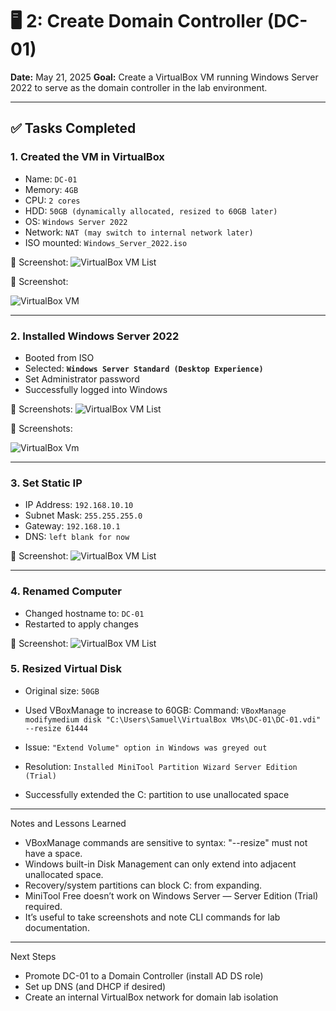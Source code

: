 # 🖥️ 2: Create Domain Controller (DC-01)

**Date:** May 21, 2025
**Goal:** Create a VirtualBox VM running Windows Server 2022 to serve as the domain controller in the lab environment.

---
## ✅ Tasks Completed

### 1. Created the VM in VirtualBox
- Name: `DC-01`
- Memory: `4GB`
- CPU: `2 cores`
- HDD: `50GB (dynamically allocated, resized to 60GB later)`
- OS: `Windows Server 2022`
- Network: `NAT (may switch to internal network later)`
- ISO mounted: `Windows_Server_2022.iso`

📸 Screenshot: ![VirtualBox VM List](https://github.com/S-McKenna/home-lab/blob/b19cca119e22a6792c63139b2084a336b8323b49/Week%201/screenshots/WinServer_2022_Install.png)

📸 Screenshot: 

![VirtualBox VM](https://github.com/S-McKenna/home-lab/blob/a40dc477947bbf37e22637f5585869efcd1058a9/Week%201/screenshots/Settings%20for%20WinServerDC.png)

---

### 2. Installed Windows Server 2022
- Booted from ISO
- Selected: **`Windows Server Standard (Desktop Experience)`**
- Set Administrator password
- Successfully logged into Windows

📸 Screenshots: ![VirtualBox VM List](https://github.com/S-McKenna/home-lab/blob/b19cca119e22a6792c63139b2084a336b8323b49/Week%201/screenshots/InitialLogin.png)

📸 Screenshots:

![VirtualBox Vm](https://github.com/S-McKenna/home-lab/blob/a339f4b205938724f48e8ae4bb65d5b55c48f8b2/Week%201/screenshots/Logged%20IN.png)

---

### 3. Set Static IP
- IP Address: `192.168.10.10`
- Subnet Mask: `255.255.255.0`
- Gateway: `192.168.10.1`
- DNS: `left blank for now`

📸 Screenshot: ![VirtualBox VM List](https://github.com/S-McKenna/home-lab/blob/b19cca119e22a6792c63139b2084a336b8323b49/Week%201/screenshots/StaticIPSettings_In_DC.png)

---

### 4. Renamed Computer
- Changed hostname to: `DC-01`
- Restarted to apply changes

📸 Screenshot: ![VirtualBox VM List](https://github.com/S-McKenna/home-lab/blob/b19cca119e22a6792c63139b2084a336b8323b49/Week%201/screenshots/RenameDC.png)

### 5. Resized Virtual Disk
- Original size: `50GB`
- Used VBoxManage to increase to 60GB:
  Command:
  ```VBoxManage modifymedium disk "C:\Users\Samuel\VirtualBox VMs\DC-01\DC-01.vdi" --resize 61444```

- Issue: `"Extend Volume" option in Windows was greyed out`
- Resolution: `Installed MiniTool Partition Wizard Server Edition (Trial)`
- Successfully extended the C: partition to use unallocated space

------------------------------------------------------------
Notes and Lessons Learned

- VBoxManage commands are sensitive to syntax: "--resize" must not have a space.
- Windows built-in Disk Management can only extend into adjacent unallocated space.
- Recovery/system partitions can block C: from expanding.
- MiniTool Free doesn’t work on Windows Server — Server Edition (Trial) required.
- It’s useful to take screenshots and note CLI commands for lab documentation.

------------------------------------------------------------
Next Steps

- Promote DC-01 to a Domain Controller (install AD DS role)
- Set up DNS (and DHCP if desired)
- Create an internal VirtualBox network for domain lab isolation
